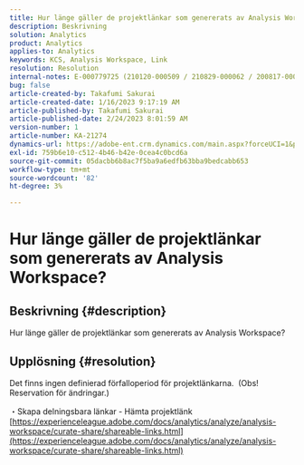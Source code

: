 ```yaml
---
title: Hur länge gäller de projektlänkar som genererats av Analysis Workspace?
description: Beskrivning
solution: Analytics
product: Analytics
applies-to: Analytics
keywords: KCS, Analysis Workspace, Link
resolution: Resolution
internal-notes: E-000779725 (210120-000509 / 210829-000062 / 200817-000457 / 190620-000374)
bug: false
article-created-by: Takafumi Sakurai
article-created-date: 1/16/2023 9:17:19 AM
article-published-by: Takafumi Sakurai
article-published-date: 2/24/2023 8:01:59 AM
version-number: 1
article-number: KA-21274
dynamics-url: https://adobe-ent.crm.dynamics.com/main.aspx?forceUCI=1&pagetype=entityrecord&etn=knowledgearticle&id=6625a38d-7e95-ed11-aad1-6045bd006239
exl-id: 759b6e10-c512-4b46-b42e-0cea4c0bcd6a
source-git-commit: 05dacbb6b8ac7f5ba9a6edfb63bba9bedcabb653
workflow-type: tm+mt
source-wordcount: '82'
ht-degree: 3%

---
```


# Hur länge gäller de projektlänkar som genererats av Analysis Workspace?

## Beskrivning {#description}

Hur länge gäller de projektlänkar som genererats av Analysis Workspace?

## Upplösning {#resolution}


Det finns ingen definierad förfalloperiod för projektlänkarna.  (Obs! Reservation för ändringar.)

・Skapa delningsbara länkar - Hämta projektlänk
[https://experienceleague.adobe.com/docs/analytics/analyze/analysis-workspace/curate-share/shareable-links.html](https://experienceleague.adobe.com/docs/analytics/analyze/analysis-workspace/curate-share/shareable-links.html)

